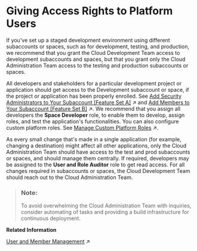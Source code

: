 <!-- loioa03d08e4038b46d480c410395593bbd2 -->

# Giving Access Rights to Platform Users

If you've set up a staged development environment using different subaccounts or spaces, such as for development, testing, and production, we recommend that you grant the Cloud Development Team access to development subaccounts and spaces, but that you grant only the Cloud Administration Team access to the testing and production subaccounts or spaces.

All developers and stakeholders for a particular development project or application should get access to the Development subaccount or space, if the project or application has been properly enrolled. See [Add Security Administrators to Your Subaccount [Feature Set A]](https://help.sap.com/viewer/50fd4b19521f4bec9ee9cc6c72a90872//en-US/fea877c449ba4c5fbb0aafd92a80afb4.html "Running on the cloud management tools feature set A: Security administrators manage the user and role assignments in their subaccounts. They also determine which identity providers their subaccounts trust.") :arrow_upper_right: and [Add Members to Your Subaccount [Feature Set B]](https://help.sap.com/viewer/50fd4b19521f4bec9ee9cc6c72a90872//en-US/1e1b7b60bb1b4764a2d4bb96bd73182d.html "Add members to your subaccount by assigning them a predefined role collection.") :arrow_upper_right:. We recommend that you assign all developers the **Space Developer** role, to enable them to develop, assign roles, and test the application's functionalities. You can also configure custom platform roles. See [Manage Custom Platform Roles](https://help.sap.com/viewer/663f91a6573b49ae9fa5f0007abb4d18/Internal/en-US/ede5f721e78e4d678c87c8a200c564ca.html "Subaccount administrators can define custom platform roles and assign them to the members of its subaccounts.") :arrow_upper_right:.

As every small change that's made in a single application \(for example, changing a destination\) might affect all other applications, only the Cloud Administration Team should have access to the test and prod subaccounts or spaces, and should manage them centrally. If required, developers may be assigned to the **User and Role Auditor** role to get read access. For all changes required in subaccounts or spaces, the Cloud Development Team should reach out to the Cloud Administration Team.

> ### Note:  
> To avoid overwhelming the Cloud Administration Team with inquiries, consider automating of tasks and providing a build infrastructure for continuous deployment.

**Related Information**  


[User and Member Management](https://help.sap.com/viewer/50fd4b19521f4bec9ee9cc6c72a90872//en-US/cc1c676b43904066abb2a4838cbd0c37.html "On the cloud platform, member management happens at all levels from global account to space, while user management is done for deployed applications.") :arrow_upper_right:

